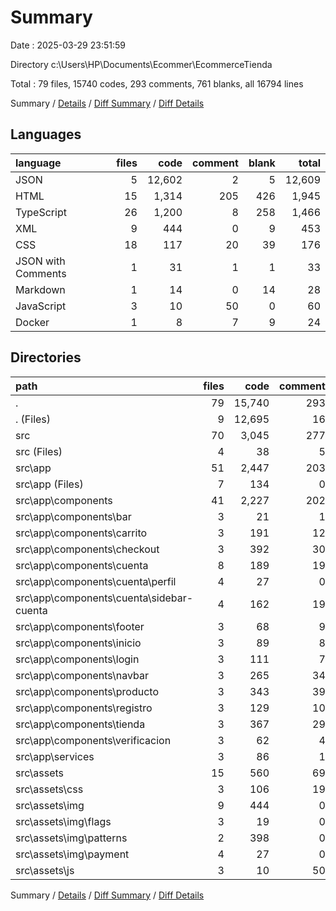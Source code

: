 # Summary

Date : 2025-03-29 23:51:59

Directory c:\\Users\\HP\\Documents\\Ecommer\\EcommerceTienda

Total : 79 files,  15740 codes, 293 comments, 761 blanks, all 16794 lines

Summary / [Details](details.md) / [Diff Summary](diff.md) / [Diff Details](diff-details.md)

## Languages
| language | files | code | comment | blank | total |
| :--- | ---: | ---: | ---: | ---: | ---: |
| JSON | 5 | 12,602 | 2 | 5 | 12,609 |
| HTML | 15 | 1,314 | 205 | 426 | 1,945 |
| TypeScript | 26 | 1,200 | 8 | 258 | 1,466 |
| XML | 9 | 444 | 0 | 9 | 453 |
| CSS | 18 | 117 | 20 | 39 | 176 |
| JSON with Comments | 1 | 31 | 1 | 1 | 33 |
| Markdown | 1 | 14 | 0 | 14 | 28 |
| JavaScript | 3 | 10 | 50 | 0 | 60 |
| Docker | 1 | 8 | 7 | 9 | 24 |

## Directories
| path | files | code | comment | blank | total |
| :--- | ---: | ---: | ---: | ---: | ---: |
| . | 79 | 15,740 | 293 | 761 | 16,794 |
| . (Files) | 9 | 12,695 | 16 | 40 | 12,751 |
| src | 70 | 3,045 | 277 | 721 | 4,043 |
| src (Files) | 4 | 38 | 5 | 16 | 59 |
| src\\app | 51 | 2,447 | 203 | 670 | 3,320 |
| src\\app (Files) | 7 | 134 | 0 | 23 | 157 |
| src\\app\\components | 41 | 2,227 | 202 | 627 | 3,056 |
| src\\app\\components\\bar | 3 | 21 | 1 | 6 | 28 |
| src\\app\\components\\carrito | 3 | 191 | 12 | 50 | 253 |
| src\\app\\components\\checkout | 3 | 392 | 30 | 94 | 516 |
| src\\app\\components\\cuenta | 8 | 189 | 19 | 66 | 274 |
| src\\app\\components\\cuenta\\perfil | 4 | 27 | 0 | 11 | 38 |
| src\\app\\components\\cuenta\\sidebar-cuenta | 4 | 162 | 19 | 55 | 236 |
| src\\app\\components\\footer | 3 | 68 | 9 | 27 | 104 |
| src\\app\\components\\inicio | 3 | 89 | 8 | 18 | 115 |
| src\\app\\components\\login | 3 | 111 | 7 | 33 | 151 |
| src\\app\\components\\navbar | 3 | 265 | 34 | 80 | 379 |
| src\\app\\components\\producto | 3 | 343 | 39 | 108 | 490 |
| src\\app\\components\\registro | 3 | 129 | 10 | 30 | 169 |
| src\\app\\components\\tienda | 3 | 367 | 29 | 96 | 492 |
| src\\app\\components\\verificacion | 3 | 62 | 4 | 19 | 85 |
| src\\app\\services | 3 | 86 | 1 | 20 | 107 |
| src\\assets | 15 | 560 | 69 | 35 | 664 |
| src\\assets\\css | 3 | 106 | 19 | 26 | 151 |
| src\\assets\\img | 9 | 444 | 0 | 9 | 453 |
| src\\assets\\img\\flags | 3 | 19 | 0 | 3 | 22 |
| src\\assets\\img\\patterns | 2 | 398 | 0 | 2 | 400 |
| src\\assets\\img\\payment | 4 | 27 | 0 | 4 | 31 |
| src\\assets\\js | 3 | 10 | 50 | 0 | 60 |

Summary / [Details](details.md) / [Diff Summary](diff.md) / [Diff Details](diff-details.md)